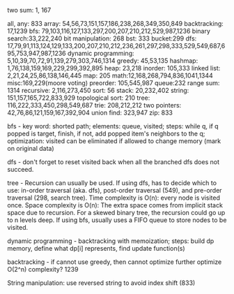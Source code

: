 two sum: 1, 167


all, any: 833
array: 54,56,73,151,157,186,238,268,349,350,849
backtracking: 17,1239
bfs: 79,103,116,127,133,297,200,207,210,212,529,987,1236
binary search:33,222,240
bit manipulation: 268
bst: 333
bucket:299
dfs: 17,79,91,113,124,129,133,200,207,210,212,236,261,297,298,333,529,549,687,695,753,947,987,1236
dynamic programming: 5,10,39,70,72,91,139,279,303,746,1314
greedy: 45,53,135
hashmap: 1,76,138,159,169,229,299,392,895
heap: 23,218
inorder: 105,333
linked list: 2,21,24,25,86,138,146,445
map: 205
math:12,168,268,794,836,1041,1344
misc:169,229(moore voting)
preorder: 105,545,987
queue:232
range sum: 1314
recursive: 2,116,273,450
sort: 56
stack: 20,232,402
string: 151,157,165,722,833,929
topological sort: 210
tree: 116,222,333,450,298,549,687
trie: 208,212,212
two pointers: 42,76,86,121,159,167,392,904
union find: 323,947
zip: 833


bfs - key word: shorted path; elements: queue, visited; steps: while q, if q popped is target, finish, if not, add popped item's neighbors to the q; optimization: visited can be eliminated if allowed to change memory (mark on original data)

dfs - don't forget to reset visited back when all the branched dfs does not succeed.

tree - Recursion can usually be used. 
If using dfs, has to decide which to use: in-order traversal (aka. dfs), post-order traversal (549), and pre-order traversal (298, search tree). Time complexity is O(n): every node is visited once. Space complexity is O(n): The extra space comes from implicit stack space due to recursion. For a skewed binary tree, the recursion could go up to n levels deep. 
If using bfs, usually uses a FIFO queue to store nodes to be visited. 

dynamic programming -
backtracking with memoization; steps: build dp memory, define what dp[i] represents, find update function(s)

backtracking - if cannot use greedy, then cannot optimize further optimize O(2^n) complexity? 1239

String manipulation:
use reversed string to avoid index shift (833)